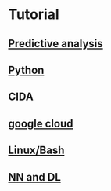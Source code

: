 # Tutorial
## [Predictive analysis](https://github.com/Guannan-Shen/Tutorial/tree/R/Predictive_Analysis)
## [Python](https://github.com/Guannan-Shen/Tutorial/tree/R/Python)
## CIDA 
## [google cloud](https://github.com/Guannan-Shen/Tutorial/tree/R/Google_Cloud)
## [Linux/Bash](https://github.com/Guannan-Shen/Tutorial/tree/R/Linux_Bash)
## [NN and DL](https://github.com/Guannan-Shen/Tutorial/tree/R/NN_DL)
